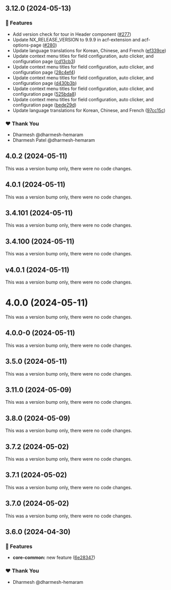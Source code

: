 ## 3.12.0 (2024-05-13)


### 🚀 Features

- Add version check for tour in Header component ([#277](https://github.com/Dhruv-Techapps/auto-clicker-auto-fill/pull/277))
- Update NX_RELEASE_VERSION to 9.9.9 in acf-extension and acf-options-page ([#280](https://github.com/Dhruv-Techapps/auto-clicker-auto-fill/pull/280))
- Update language translations for Korean, Chinese, and French ([ef339ce](https://github.com/Dhruv-Techapps/auto-clicker-auto-fill/commit/ef339ce))
- Update context menu titles for field configuration, auto clicker, and configuration page ([cd13cb3](https://github.com/Dhruv-Techapps/auto-clicker-auto-fill/commit/cd13cb3))
- Update context menu titles for field configuration, auto clicker, and configuration page ([28c4ef4](https://github.com/Dhruv-Techapps/auto-clicker-auto-fill/commit/28c4ef4))
- Update context menu titles for field configuration, auto clicker, and configuration page ([d430b3b](https://github.com/Dhruv-Techapps/auto-clicker-auto-fill/commit/d430b3b))
- Update context menu titles for field configuration, auto clicker, and configuration page ([525bda8](https://github.com/Dhruv-Techapps/auto-clicker-auto-fill/commit/525bda8))
- Update context menu titles for field configuration, auto clicker, and configuration page ([bede29d](https://github.com/Dhruv-Techapps/auto-clicker-auto-fill/commit/bede29d))
- Update language translations for Korean, Chinese, and French ([97cc15c](https://github.com/Dhruv-Techapps/auto-clicker-auto-fill/commit/97cc15c))

### ❤️  Thank You

- Dharmesh @dharmesh-hemaram
- Dharmesh Patel @dharmesh-hemaram

## 4.0.2 (2024-05-11)

This was a version bump only, there were no code changes.

## 4.0.1 (2024-05-11)

This was a version bump only, there were no code changes.

## 3.4.101 (2024-05-11)

This was a version bump only, there were no code changes.

## 3.4.100 (2024-05-11)

This was a version bump only, there were no code changes.

## v4.0.1 (2024-05-11)

This was a version bump only, there were no code changes.

# 4.0.0 (2024-05-11)

This was a version bump only, there were no code changes.

## 4.0.0-0 (2024-05-11)

This was a version bump only, there were no code changes.

## 3.5.0 (2024-05-11)

This was a version bump only, there were no code changes.

## 3.11.0 (2024-05-09)

This was a version bump only, there were no code changes.

## 3.8.0 (2024-05-09)

This was a version bump only, there were no code changes.

## 3.7.2 (2024-05-02)

This was a version bump only, there were no code changes.

## 3.7.1 (2024-05-02)

This was a version bump only, there were no code changes.

## 3.7.0 (2024-05-02)

This was a version bump only, there were no code changes.

## 3.6.0 (2024-04-30)

### 🚀 Features

- **core-common:** new feature ([6e28347](https://github.com/Dhruv-Techapps/auto-clicker-auto-fill/commit/6e28347))

### ❤️ Thank You

- Dharmesh @dharmesh-hemaram
